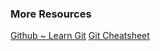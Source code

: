 ### More Resources

[Github ~ Learn Git](https://try.github.io/levels/1/challenges/1)
[Git Cheatsheet](https://training.github.com/kit/)
